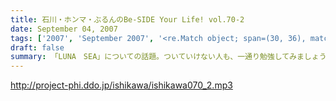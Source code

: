 ```yaml
---
title: 石川・ホンマ・ぶるんのBe-SIDE Your Life! vol.70-2
date: September 04, 2007
tags: ['2007', 'September 2007', '<re.Match object; span=(30, 36), match='vol.70'>']
draft: false
summary: 「LUNA　SEA」についての話題。ついていけない人も、一通り勉強してみましょう。この僕でさえ、カラオケなんぞでも唄っちゃう・・・そんなバンドです。ホンマさん・・・かたくなに「ファン」としての姿勢を崩さないなぁ。サスガ。NAMAE
---
```


http://project-phi.ddo.jp/ishikawa/ishikawa070_2.mp3
